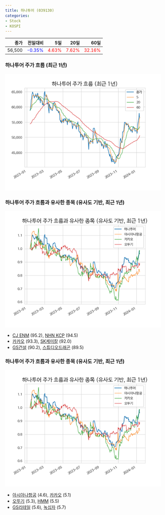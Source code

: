 ```yaml
---
title: 하나투어 (039130)
categories:
- Stock
- KOSPI
---
```


|종가|전일대비|5일|20일|60일|
|---:|-------:|--:|---:|---:|
|56,500|<span style="color: blue">-0.35%</span>|<span style="color: red">4.63%</span>|<span style="color: red">7.62%</span>|<span style="color: red">32.16%</span>|

<!-- more -->
### 하나투어 주가 흐름 (최근 1년)
![039130](/assets/images/stock/039130.png)


### 하나투어 주가 흐름과 유사한 종목 (유사도 기반, 최근 1년)
![039130](/assets/images/stock/039130_sim.png)

- [CJ ENM](/035760/) (95.2), [NHN KCP](/060250/) (94.5)
- [카카오](/035720/) (93.3), [SK케미칼](/285130/) (92.0)
- [GS건설](/006360/) (90.2), [스튜디오드래곤](/253450/) (89.5)


### 하나투어 주가 흐름과 유사한 종목 (유사도 기반, 최근 1년)
![039130](/assets/images/stock/039130_sim.png)

- [아시아나항공](/020560/) (4.6), [카카오](/035720/) (5.1)
- [오뚜기](/007310/) (5.3), [HMM](/011200/) (5.5)
- [GS리테일](/007070/) (5.6), [녹십자](/006280/) (5.7)